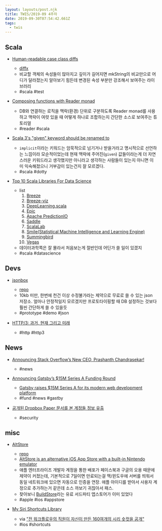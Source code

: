 ```yaml
---
layout: layouts/post.njk
title: TWIS/2019-09 4주차
date: 2019-09-30T07:54:42.661Z
tags:
  - twis
---
```



## Scala
- [Human-readable case class diffs](https://blog.softwaremill.com/human-readable-case-class-diffs-c707e83e08a2)
  + [diffx](https://github.com/softwaremill/diffx)
  + 비교할 객체의 속성들이 많아지고 깊이가 길어지면 mkString의 비교만으로 어디가 달라졌는지 알아보기 힘든데 변경된 속성 부분만 강조해서 보여주는 라이브러리
  + #scala #test

- [Composing functions with Reader monad](https://medium.com/@alexander.zaidel/composing-functions-with-reader-monad-f3e471958e2a)
  + DB와 연결하는 로직을 맥락(환경) 단위로 구분하도록 Reader monad를 사용하고 맥락이 여럿 있을 때 어떻게 하나로 조합하는지 간단한 소스로 보여주는 튜토리얼
  + #reader #scala

- [Scala 3's "given" keyword should be renamed to](https://strawpoll.com/5e435kbc)
  + `implicit`이라는 키워드는 암묵적으로 넘기거나 받을거라고 명시적으로 선언하는 느낌이라 모순적이었는데 현재 맥락에 주어진(`given`) 값들이라는게 더 자연스러운 키워드라고 생각했지만 아니라고 생각하는 사람들이 있는지 아니면 이미 익숙해졌으니 거부감이 있는건지 잘 모르겠다.
  + #scala #dotty

- [Top 10 Scala Libraries For Data Science](https://www.analyticsindiamag.com/top-10-scala-libraries-for-data-science/)
  + list
    1. [Breeze](https://github.com/scalanlp/breeze)
    2. [Breeze-viz](https://github.com/scalanlp/breeze-viz)
    3. [DeepLearning.scala](https://deeplearning.thoughtworks.school/)
    4. [Epic](https://github.com/dlwh/epic/blob/master/README.md)
    5. [Apache PredictionIO](http://predictionio.apache.org/index.html)
    6. [Saddle](https://saddle.github.io/)
    7. [ScalaLab](https://github.com/sterglee/scalalab)
    8. [Smile(Statistical Machine Intelligence and Learning Engine)](https://haifengl.github.io/smile/)
    9. [Summingbird](https://github.com/twitter/summingbird)
    10. [Vegas](https://www.vegas-viz.org/)
  + 데이터과학쪽은 잘 몰라서 처음보는게 절반인데 어딘가 쓸 일이 있겠지
  + #scala #datascience


## Devs
- [jsonbox](https://jsonbox.io/)
  + [repo](https://github.com/vasanthv/jsonbox)
  + 10kb 미만, 한번에 천건 이상 수정불가라는 제약으로 무료로 쓸 수 있는 json 저장소. 얼마나 안정적일지 모르겠지만 프로토타이핑할 때 DB 설정하는 것보다 훨씬 간단하게 쓸 수 있을듯
  + #prototype #demo #json

- [HTTP/3: 과거, 현재 그리고 미래](https://blog.cloudflare.com/ko/http3-the-past-present-and-future-ko/)
  + #http #http3


## News
- [Announcing Stack Overflow’s New CEO, Prashanth Chandrasekar!](https://stackoverflow.blog/2019/09/24/announcing-stack-overflows-new-ceo-prashanth-chandrasekar/)
  + #news

- [Announcing Gatsby’s $15M Series A Funding Round](https://www.gatsbyjs.org/blog/2019-09-26-announcing-gatsby-15m-series-a-funding-round/)
  + [Gatsby raises $15M Series A for its modern web development platform](https://techcrunch.com/2019/09/26/gatsby-raises-15m-series-a-for-its-modern-web-development-platform/)
  + #fund #news #gastby

- [공개된 Dropbox Paper 문서를 본 계정들 정보 유출](https://twitter.com/koenrh/status/1176523837866946561)
  + #security


## misc
- [AltStore](https://altstore.io/)
  + [repo](https://github.com/rileytestut/AltStore)
  + [AltStore is an alternative iOS App Store with a built-in Nintendo emulator](https://www.theverge.com/2019/9/25/20884363/altstore-riley-testut-delta-nintendo-emulator-ios-app-store-alternative-jailbreak)
  + 애플 엔터프라이즈 개발자 계정을 통한 배포가 페이스북과 구글의 오용 때문에 제약이 커졌는데, 기본적으로 7일이면 만료되는걸 맥/윈도우에 서버를 띄워서 동일 네트워크에 있으면 자동으로 인증을 연장. 애플 아이디를 받아서 사용자 계정으로 추가하는거 같은데 소스 까보기 귀찮아서 패스.
  + 찾아보니 [BuildStore](https://builds.io/)라는 유료 서드파티 앱스토어가 이미 있었다
  + #apple #ios #appstore

- [My Siri Shortcuts Library](http://www.matthewcassinelli.com/siri-shortcuts/)
  + via ["전 워크플로우의 직원이 자신이 만든 160여개의 시리 숏컷을 공개"](https://twitter.com/minist/status/1176651009407574016)
  + #ios #shortcuts
